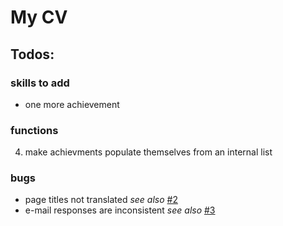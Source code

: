 # My CV

## Todos:

### skills to add

+ one more achievement

### functions

4. make achievments populate themselves from an internal list

### bugs

+ page titles not translated _see also_ [#2](https://github.com/InverterOfControl/CV/issues/2)
+ e-mail responses are inconsistent _see also_ [#3](https://github.com/InverterOfControl/CV/issues/3)


